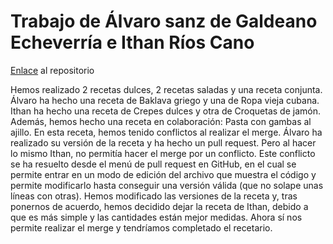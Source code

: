 # Trabajo de Álvaro sanz de Galdeano Echeverría e Ithan Ríos Cano

[Enlace](https://github.com/alvarosdg-2075/recetario-colaborativo.git) al repositorio

 Hemos realizado 2 recetas dulces, 2 recetas saladas y una receta conjunta.
 Álvaro ha hecho una receta de Baklava griego y una de Ropa vieja cubana. Ithan ha hecho una receta de Crepes dulces y otra de Croquetas de jamón.
 Además, hemos hecho una receta en colaboración: Pasta con gambas al ajillo. En esta receta, hemos tenido conflictos al realizar el merge. Álvaro ha realizado su versión de la receta y ha hecho un pull request.
 Pero al hacer lo mismo Ithan, no permitía hacer el merge por un conflicto. Este conflicto se ha resuelto desde el menú de pull request en GitHub, en el cual se permite entrar en un modo de edición del archivo que muestra el código y permite modificarlo hasta conseguir una versión válida (que no solape unas líneas con otras). Hemos modificado las versiones de la receta y, tras ponernos de acuerdo, hemos decidido dejar la receta de Ithan, debido a que es más simple y las cantidades están mejor medidas.
 Ahora sí nos permite realizar el merge y tendríamos completado el recetario.